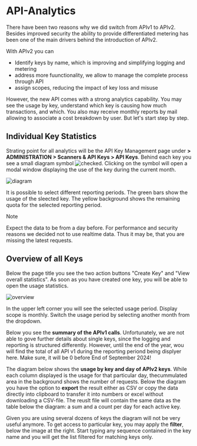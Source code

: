 # API-Analytics

There have been two reasons why we did switch from APIv1 to APIv2. Besides improved security the ability to provide differentiated metering has been one of the main drivers behind the introduction of APIv2.

With APIv2 you can

- Identify keys by name, which is improving and simplifying logging and metering
- address more fuunctionality, we allow to manage the complete process through API
- assign scopes, reducing the impact of key loss and misuse

However, the new API comes with a strong analytics capability. You may see the usage by key, understand which key is causing how much transactions, and which. You also may receive monthly reports by mail allowing to associate a cost breakdown by user. But let's start step by step.

## Individual Key Statistics

Strating point for all analytics will be the API Key Management page under **> ADMINISTRATION > Scanners & API Keys > API Keys**. Behind each key you see a small diagram symbol ![checked](/api-docs/assets/checked.png). Clicking on the symbol will open a modal window displaying the use of the key during the current month.

![diagram](/api-docs/assets/APIKeyModal.jpg)

It is possible to select different reporting periods. The green bars show the usage of the sleected key. The yellow background shows the remaining quota for the selected reporting period. 

> [!NOTE]
>
> Expect the data to be from a day before. For performance and security reasons we decided not to use realtime data. Thus it may be, that you are missing the latest requests. 

## Overview of all Keys

Below the page title you see the two action buttons "Create Key" and  "View overall statistics". As soon as you have created one key, you will be able to open the usage statistics.

![overview](/api-docs/assets/APIUsageStats.jpg) 

In the upper left corner you will see the selected usage period. Display scope is monthly. Switch the usage period by selecting another month from the dropdown. 

Below you see the **summary of the APIv1 calls**. Unfortunately, we are not able to gove further details about single keys, since the logging and reporting is structured differently. However, until the end of the year, wou will find the total of all API v1 during the reporting periond being displyer here. Make sure, it will be 0 before End of September 2024!

The diagram below shows the **usage by key and day of APIv2 keys**. While each column displayed is the usage for that particular day, thecummulated area in the background shows the number of requests. Below the diagram you have the option to **export** the result either as CSV or copy the data directly into clipboard to transfer it into numbers or excel without downloading a CSV-file.  The reuslt file will contain the same data as the table below the diagram: a sum and a count per day for each active key. 

Given you are using several dozens of keys the diagram will not be very useful anymore. To get access to particular key, you may apply the **filter**, below the image at the right. Start typing any sequence contained in the key name and you will get the list filtered for matching keys only.

